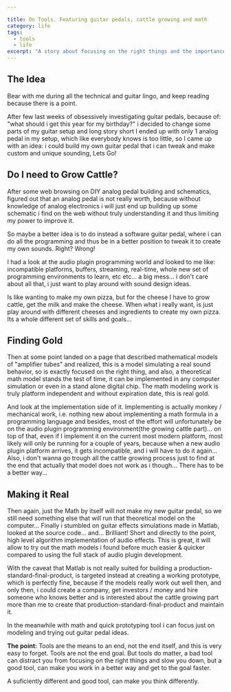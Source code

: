 ```yaml
--- 

title: On Tools. Featuring guitar pedals, cattle growing and math
category: life
tags:
  - tools
  - life
excerpt: "A story about focusing on the right things and the importance of tools"
---
```


## The Idea

Bear with me during all the technical and guitar lingo, and keep reading because
there is a point.

After few last weeks of obsessively investigating guitar pedals, because of:
"what should i get this year for my birthday?" i decided to change some parts of my guitar setup and long story short I ended up with only 1 analog pedal in my setup, which like everybody knows is too little, so I came up with an idea: i could build my own guitar pedal that i can tweak and make custom and unique sounding, Lets Go!

## Do I need to Grow Cattle?

After some web browsing on DIY analog pedal building and schematics, figured out that an
analog pedal is not really worth, because without knowledge of analog electronics i will just end up building up some schematic i find on the web without truly understanding it and thus limiting my power to improve it.

So maybe a better idea is to do instead a software guitar pedal, where i can do all the programming and thus be in a better position to tweak it to create my own sounds. Right? Wrong!

I had a look at the audio plugin programming world and looked to me like: incompatible
platforms, buffers, streaming, real-time, whole new set of programming environments to learn, etc etc... a big mess... i don't care about all that, i just want to play around with sound design ideas.

Is like wanting to make my own pizza, but for the cheese I have to grow cattle, get the milk and make the cheese. When what i really want, is just play around with different cheeses and ingredients to create my own pizza.
Its a whole different set of skills and goals...

## Finding Gold

Then at some point landed on a page that described mathematical models of
"amplifier tubes" and realized, this is a model simulating a real sound behavior, so is exactly focused on the right thing, and also, a theoretical math model stands the test of time, it can be implemented in any computer simulation or even in a stand alone digital chip. The math modeling work is truly platform independent and without expiration date, this is real gold.

And look at the implementation side of it. Implementing is actually monkey / mechanical work, i.e. nothing new about implementing a math formula in a programming language and besides, most of the effort will unfortunately be on the audio plugin programming environment(the growing cattle part)... on top of that, even if I implement it on the current most modern platform, most likely will only be running for a couple of years, because when a new audio plugin platform arrives, it gets incompatible, and i will have to do it again... Also, i don't wanna go trough all the cattle growing process just to find at the end that actually that model does not work as i though... 
There has to be a better way...

## Making it Real

Then again, just the Math by itself will not make my new guitar pedal, so
we still need something else that will run that theoretical model on the computer...
Finally i stumbled on guitar effects simulations made in Matlab, looked at the source code... and... Brilliant! Short and directly to the point, high level algorithm implementation of audio effects. 
This is great, it will allow to try out the math models i found before much easier & quicker compared to using the full stack of audio plugin development. 

With the caveat that Matlab is not really suited for building a production-standard-final-product, is targeted instead at creating a working prototype, which is perfectly fine, because if the models really work out well then, and only then, i could create a company, get investors / money and hire someone who knows better and is interested about the cattle growing part more than me to create that production-standard-final-product and maintain it.

In the meanwhile with math and quick prototyping tool i can focus just on modeling and trying out guitar pedal ideas.

**The point:** Tools are the means to an end, not the end itself, and this is very easy to forget. Tools are not the end goal. But tools do matter, a bad tool can distract you from focusing on the right things and slow you down, but a good tool, can make you work in a better way and get to the goal faster.

A suficiently different and good tool, can make you think differently.
